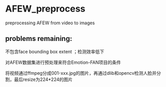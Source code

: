 # AFEW_preprocess
preprocessing AFEW from video to images

## problems remaining:
不包含face bounding box extent ；检测效率低下

对AFEW数据集进行预处理来符合Emotion-FAN项目的条件

将视频通过ffmpeg分成001-xxx.jpg的图片，再通过dlib和opencv检测人脸并分割，最后resize为224*224的图片
